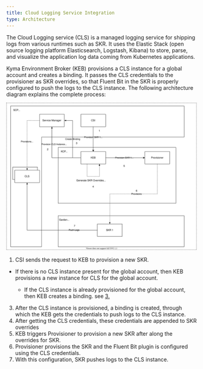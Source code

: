 ```yaml
---
title: Cloud Logging Service Integration
type: Architecture
---
```


The Cloud Logging service (CLS) is a managed logging service for shipping logs from various runtimes such as SKR. It uses the Elastic Stack (open source logging platform Elasticsearch, Logstash, Kibana) to store, parse, and visualize the application log data coming from Kubernetes applications.

 Kyma Environment Broker (KEB) provisions a CLS instance for a global account and creates a binding. It passes the CLS credentials to the provisioner as SKR overrides, so that Fluent Bit in the SKR is properly configured to push the logs to the CLS instance. The following architecture diagram explains the complete process:

![CLS diagram](./assets/cls-arch.svg)

1. CSI sends the request to KEB to provision a new SKR.
  - If there is no CLS instance present for the global account, then KEB provisions a new instance for CLS for the global account.

      - If the CLS instance is already provisioned for the global account, then KEB creates a binding. see [3.](3)

3. After the CLS instance is provisioned, a binding is created, through which the KEB gets the credentials to push logs to the CLS instance.
4. After getting the CLS credentials, these credentials are appended to SKR overrides
5. KEB triggers Provisioner to provision a new SKR after along the overrides for SKR.
6. Provisioner provisions the SKR and the Fluent Bit plugin is configured using the CLS credentials.
7. With this configuration, SKR pushes logs to the CLS instance.
